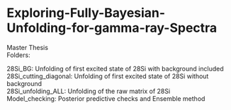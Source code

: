 # Exploring-Fully-Bayesian-Unfolding-for-gamma-ray-Spectra
Master Thesis  
Folders:   

28Si_BG: Unfolding of first excited state of 28Si with background included   
28Si_cutting_diagonal: Unfolding of first excited state of 28Si without background  
28Si_unfolding_ALL: Unfolding of the raw matrix of 28Si   
Model_checking: Posterior predictive checks and Ensemble method   
